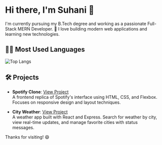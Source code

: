 # Hi there, I'm Suhani 👋

I'm currently pursuing my B.Tech degree and working as a passionate Full-Stack MERN Developer. 🚀 I love building modern web applications and learning new technologies.

## 👩‍💻 Most Used Languages
![Top Langs](https://github-readme-stats.vercel.app/api/top-langs/?username=Suhanii-13&layout=donut)

## 🛠️ Projects

- **Spotify Clone**: [View Project](https://github.com/Suhanii-13/spotify-clone.git)  
  A frontend replica of Spotify's interface using HTML, CSS, and Flexbox. Focuses on responsive design and layout techniques.

- **City Weather**: [View Project](https://github.com/Suhanii-13/CityWeather.git)  
  A weather app built with React and Express. Search for weather by city, view real-time updates, and manage favorite cities with status messages.



Thanks for visiting! 😄
